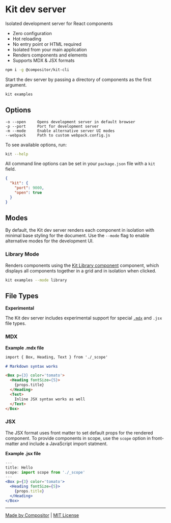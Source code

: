 
# Kit dev server

Isolated development server for React components

- Zero configuration
- Hot reloading
- No entry point or HTML required
- Isolated from your main application
- Renders components and elements
- Supports MDX & JSX formats

```sh
npm i -g @compositor/kit-cli
```

Start the dev server by passing a directory of components as the first argument.

```sh
kit examples
```

## Options

```
-o --open     Opens development server in default browser
-p --port     Port for development server
-m --mode     Enable alternative server UI modes
--webpack     Path to custom webpack.config.js
```

To see available options, run:

```sh
kit --help
```

All command line options can be set in your `package.json` file with a `kit` field.

```json
{
  "kit": {
    "port": 9000,
    "open": true
  }
}
```

## Modes

By default, the Kit dev server renders each component in isolation with minimal base styling for the document.
Use the `--mode` flag to enable alternative modes for the development UI.

### Library Mode

Renders components using the [Kit Library component][Library] component, which displays all components together in a grid and in isolation when clicked.

```sh
kit examples --mode library
```

[Library]: ../core/docs/Library.md

## File Types

**Experimental**

The Kit dev server includes experimental support for special [`.mdx`][mdx] and `.jsx` file types.

### MDX

**Example .mdx file**
```md
import { Box, Heading, Text } from './_scope'

# Markdown syntax works

<Box p={3} color='tomato'>
  <Heading fontSize={5}>
    {props.title}
  </Heading>
  <Text>
    Inline JSX syntax works as well
  </Text>
</Box>
```

### JSX

The JSX format uses front matter to set default props for the rendered component.
To provide components in scope, use the `scope` option in front-matter and include a JavaScript import statment.

**Example .jsx file**
```jsx
---
title: Hello
scope: import scope from './_scope'
---
<Box p={3} color='tomato'>
  <Heading fontSize={5}>
    {props.title}
  </Heading>
</Box>
```

---

[Made by Compositor](https://compositor.io/)
|
[MIT License](LICENSE.md)

[mdx]: https://github.com/mdx-js/mdx
[jsx]: https://github.com/c8r/jsx-loader
[sc]: https://github.com/styled-components/styled-components
[theme-provider]: https://www.styled-components.com/docs/advanced#theming
